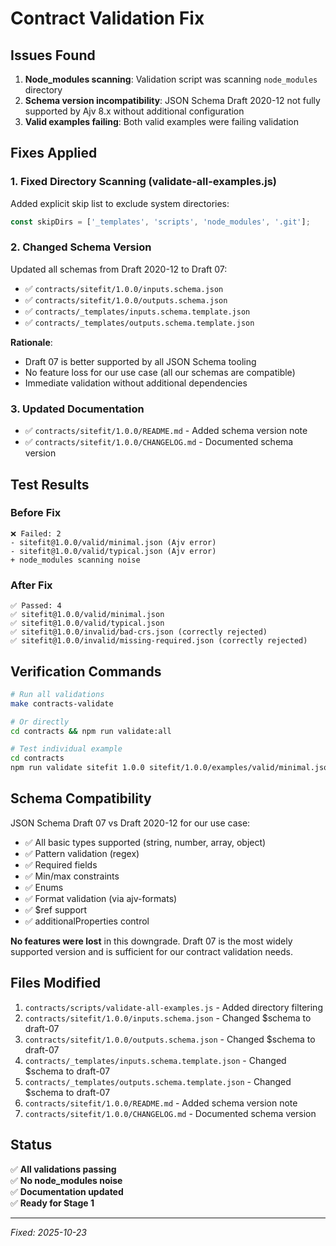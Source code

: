 # Contract Validation Fix

## Issues Found

1. **Node_modules scanning**: Validation script was scanning `node_modules` directory
2. **Schema version incompatibility**: JSON Schema Draft 2020-12 not fully supported by Ajv 8.x without additional configuration
3. **Valid examples failing**: Both valid examples were failing validation

## Fixes Applied

### 1. Fixed Directory Scanning (validate-all-examples.js)
Added explicit skip list to exclude system directories:
```javascript
const skipDirs = ['_templates', 'scripts', 'node_modules', '.git'];
```

### 2. Changed Schema Version
Updated all schemas from Draft 2020-12 to Draft 07:
- ✅ `contracts/sitefit/1.0.0/inputs.schema.json`
- ✅ `contracts/sitefit/1.0.0/outputs.schema.json`
- ✅ `contracts/_templates/inputs.schema.template.json`
- ✅ `contracts/_templates/outputs.schema.template.json`

**Rationale**: 
- Draft 07 is better supported by all JSON Schema tooling
- No feature loss for our use case (all our schemas are compatible)
- Immediate validation without additional dependencies

### 3. Updated Documentation
- ✅ `contracts/sitefit/1.0.0/README.md` - Added schema version note
- ✅ `contracts/sitefit/1.0.0/CHANGELOG.md` - Documented schema version

## Test Results

### Before Fix
```
❌ Failed: 2
- sitefit@1.0.0/valid/minimal.json (Ajv error)
- sitefit@1.0.0/valid/typical.json (Ajv error)
+ node_modules scanning noise
```

### After Fix
```
✅ Passed: 4
✅ sitefit@1.0.0/valid/minimal.json
✅ sitefit@1.0.0/valid/typical.json
✅ sitefit@1.0.0/invalid/bad-crs.json (correctly rejected)
✅ sitefit@1.0.0/invalid/missing-required.json (correctly rejected)
```

## Verification Commands

```bash
# Run all validations
make contracts-validate

# Or directly
cd contracts && npm run validate:all

# Test individual example
cd contracts
npm run validate sitefit 1.0.0 sitefit/1.0.0/examples/valid/minimal.json
```

## Schema Compatibility

JSON Schema Draft 07 vs Draft 2020-12 for our use case:
- ✅ All basic types supported (string, number, array, object)
- ✅ Pattern validation (regex)
- ✅ Required fields
- ✅ Min/max constraints
- ✅ Enums
- ✅ Format validation (via ajv-formats)
- ✅ $ref support
- ✅ additionalProperties control

**No features were lost** in this downgrade. Draft 07 is the most widely supported version and is sufficient for our contract validation needs.

## Files Modified

1. `contracts/scripts/validate-all-examples.js` - Added directory filtering
2. `contracts/sitefit/1.0.0/inputs.schema.json` - Changed $schema to draft-07
3. `contracts/sitefit/1.0.0/outputs.schema.json` - Changed $schema to draft-07
4. `contracts/_templates/inputs.schema.template.json` - Changed $schema to draft-07
5. `contracts/_templates/outputs.schema.template.json` - Changed $schema to draft-07
6. `contracts/sitefit/1.0.0/README.md` - Added schema version note
7. `contracts/sitefit/1.0.0/CHANGELOG.md` - Documented schema version

## Status

✅ **All validations passing**  
✅ **No node_modules noise**  
✅ **Documentation updated**  
✅ **Ready for Stage 1**

---

*Fixed: 2025-10-23*
